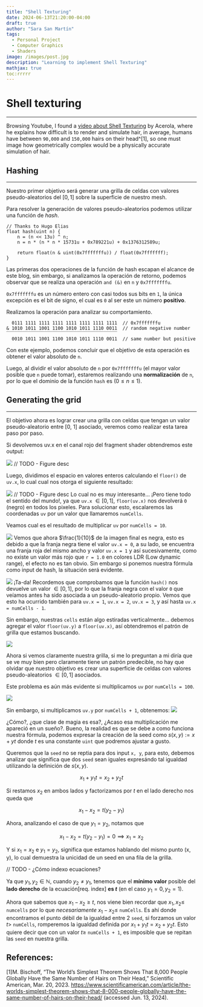 ```yaml
---
title: "Shell Texturing"
date: 2024-06-13T21:20:00-04:00
draft: true
author: "Sara San Martín"
tags:
  - Personal Project
  - Computer Graphics
  - Shaders
image: /images/post.jpg
description: "Learning to implement Shell Texturing"
mathjax: true
toc:rrrrr
---
```


# Shell texturing
---

Browsing Youtube, I found a [video about Shell Texturing](https://www.youtube.com/watch?v=9dr-tRQzij4) by Acerola, where he explains how difficult is to render and simulate hair, in average, humans have between `90,000` and `150,000` hairs on their head^[1], so one must image how geometrically complex would be a physically accurate simulation of hair.

## Hashing
---
Nuestro primer objetivo será generar una grilla de celdas con valores pseudo-aleatorios del $[0, 1]$ sobre la superficie de nuestro mesh.

Para resolver la generación de valores pseudo-aleatorios  podemos utilizar una función de *hash*.

```hlsl
// Thanks to Hugo Elias
float hash(uint n) {
	n = (n << 13u) ^ n;
	n = n * (n * n * 15731u + 0x789221u) + 0x1376312589u;
	
	return float(n & uint(0x7fffffffu)) / float(0x7fffffff);
}
```

Las primeras dos operaciones de la función de hash escapan el alcance de este blog, sin embargo, si analizamos la operación de retorno, podemos observar que se realiza una operación `and (&)` en `n` y `0x7fffffffu`.

`0x7fffffffu` es un número entero con casi todos sus bits en `1`, la única excepción es el bit de signo, el cual es `0` al ser este un número **positivo**.

Realizamos la operación para analizar su comportamiento.
```
  0111 1111 1111 1111 1111 1111 1111 1111  // 0x7fffffffu
& 1010 1011 1001 1100 1010 1011 1110 0011  // random negative number
‾‾‾‾‾‾‾‾‾‾‾‾‾‾‾‾‾‾‾‾‾‾‾‾‾‾‾‾‾‾‾‾‾‾‾‾‾‾‾‾‾
  0010 1011 1001 1100 1010 1011 1110 0011  // same number but positive
```

Con este ejemplo, podemos concluir que el objetivo de esta operación es obtener el valor absoluto de `n`.

Luego, al dividir el valor absoluto de `n` por `0x7fffffffu` (el mayor valor posible que `n` puede tomar), estaremos realizando una **normalización** de `n`, por lo que el dominio de la función `hash` es $(0 \leq n \leq 1)$.

## Generating the grid

---

El objetivo ahora es lograr crear una grilla con celdas que tengan un valor pseudo-aleatorio entre [0, 1] asociado, veremos como realizar esta tarea paso por paso.

Si devolvemos uv.x en el canal rojo del fragment shader obtendremos este output:

![](imgs/img_uv_x.png)
// TODO - Figure desc

Luego, dividimos el espacio en valores enteros calculando el `floor()` de `uv.x`, lo cual cual nos otorga el siguiente resultado:

![](imgs/img_floor_uv_x.png)
// TODO - Figure desc
Lo cual no es muy interesante... ¡Pero tiene todo el sentido del mundo!, ya que `uv.x` $\in [0, 1]$, `floor(uv.x)` nos devolverá `0` (negro) en todos los pixeles. Para solucionar esto, escalaremos las coordenadas `uv` por un valor que llamaremos `numCells`. 

Veamos cual es el resultado de multiplicar `uv` por `numCells = 10`.

![](imgs/img_floor_uv_x_10.png)
Vemos que ahora $\frac{1}{10}$ de la imagen final es negra, esto es debido a que la franja negra tiene el valor `uv.x = 0`, a su lado, se encuentra una franja roja del mismo ancho y valor `uv.x = 1` y así sucesivamente, como no existe un valor más rojo que `r = 1.0` en colores LDR (Low dynamic range), el efecto no es tan obvio. Sin embargo si ponemos nuestra fórmula como input de hash, la situación será evidente.

![](imgs/img_hash_uv_x.png)
¡Ta-da! Recordemos que comprobamos que la función `hash()` nos devuelve un valor $\in [0, 1]$, por lo que la franja negra con el valor `0` que veíamos antes ha sido asociada a un pseudo-aleatorio propio. Vemos que esto ha ocurrido también para `uv.x = 1`, `uv.x = 2`, `uv.x = 3`, y así hasta `uv.x = numCells - 1`.

Sin embargo, nuestras `cells` están algo estiradas verticalmente... debemos agregar el valor `floor(uv.y)` a `floor(uv.x)`, así obtendremos el patrón de grilla que estamos buscando.

![](imgs/img_uv_x_plus_uv_y.png)

Ahora si vemos claramente nuestra grilla, si me lo preguntan a mi diría que se ve muy bien pero claramente tiene un patrón predecible, no hay que olvidar que nuestro objetivo es crear una superficie de celdas con valores pseudo-aleatorios $\in [0,1]$ asociados.

Este problema es aún más evidente si multiplicamos `uv` por `numCells = 100`.

![](imgs/img_cells_100.png)

Sin embargo, si multiplicamos `uv.y` por `numCells + 1`, obtenemos:
![](imgs/img_uv_numcellsplus1.png)

¿Cómo?, ¿que clase de magia es esa?, ¿Acaso esa multiplicación me apareció en un sueño?. Bueno, la realidad es que se debe a como funciona nuestra fórmula, podemos expresar la creación de la seed como $s(x, y) := x + yt$ donde $t$ es una constante `uint` que podremos ajustar a gusto.

Queremos que la `seed` no se reptia para dos input `x, y`, para esto, debemos analizar que significa que dos `seed` sean iguales expresándo tal igualdad utilizando la definición de $s(x, y)$.

$$x_1 + y_1t = x_2 + y_2t$$

Si restamos $x_2$ en ambos lados y factorizamos por $t$ en el lado derecho nos queda que

$$x_1 - x_2 = t(y_2 - y_1)$$

Ahora, analizando el caso de que $y_1 = y_2$, notamos que

$$x_1 - x_2 = t(y_2 - y_1) = 0 \implies x_1 = x_2$$

Y si $x_1 = x_2$ e $y_1 = y_2$, significa que estamos hablando del mismo punto (x, y), lo cual demuestra la unicidad de un seed en una fila de la grilla.

// TODO - ¿Cómo indexo ecuaciones?

Ya que $y_1, y_2 \in \mathbb{N}$, cuando $y_2 \ne y_1$, tenemos que el **mínimo valor** posible del **lado derecho** de la ecuación[req. index] **es $t$** (en el caso $y_1 = 0, y_2 = 1$).

Ahora que sabemos que $x_1 - x_2 \ge t$, nos viene bien recordar que $x_1, x_2 \le$ `numcells` por lo que *necesariamente* $x_1 - x_2 \le$ `numCells`. Es ahí donde encontramos el punto débil de la igualdad entre 2 `seed`, si forzamos un valor $t >$ `numCells`, romperemos la igualdad definida por $x_1 + y_1t = x_2 + y_2t$. Esto quiere decir que con un valor $t \ge$ `numCells + 1`, es imposible que se repitan las `seed` en nuestra grilla.

## References:

[1]M. Bischoff, “The World’s Simplest Theorem Shows That 8,000 People Globally Have the Same Number of Hairs on Their Head,” Scientific American, Mar. 20, 2023. https://www.scientificamerican.com/article/the-worlds-simplest-theorem-shows-that-8-000-people-globally-have-the-same-number-of-hairs-on-their-head/ (accessed Jun. 13, 2024).
